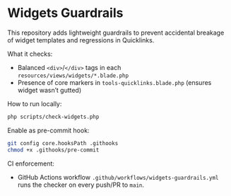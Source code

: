 # Widgets Guardrails

This repository adds lightweight guardrails to prevent accidental breakage of widget templates and regressions in Quicklinks.

What it checks:
- Balanced `<div>`/`</div>` tags in each `resources/views/widgets/*.blade.php`
- Presence of core markers in `tools-quicklinks.blade.php` (ensures widget wasn’t gutted)

How to run locally:
```bash
php scripts/check-widgets.php
```

Enable as pre-commit hook:
```bash
git config core.hooksPath .githooks
chmod +x .githooks/pre-commit
```

CI enforcement:
- GitHub Actions workflow `.github/workflows/widgets-guardrails.yml` runs the checker on every push/PR to `main`.
